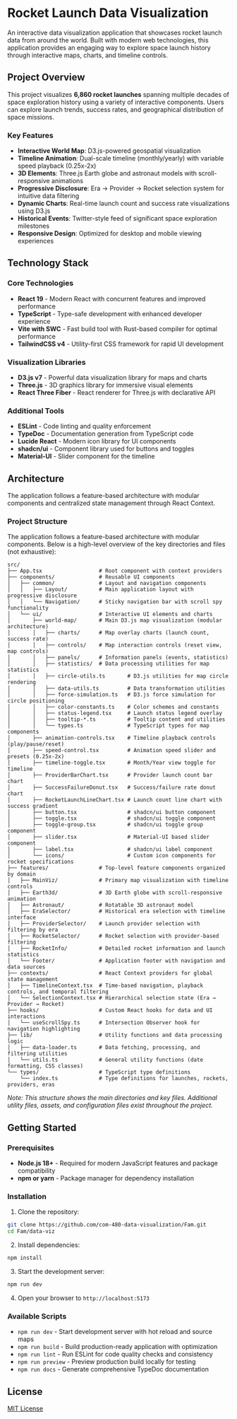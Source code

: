# Rocket Launch Data Visualization

An interactive data visualization application that showcases rocket launch data from around the world. Built with modern web technologies, this application provides an engaging way to explore space launch history through interactive maps, charts, and timeline controls.

## Project Overview

This project visualizes **6,860 rocket launches** spanning multiple decades of space exploration history using a variety of interactive components. Users can explore launch trends, success rates, and geographical distribution of space missions.

### Key Features

- **Interactive World Map**: D3.js-powered geospatial visualization
- **Timeline Animation**: Dual-scale timeline (monthly/yearly) with variable speed playback (0.25x-2x)
- **3D Elements**: Three.js Earth globe and astronaut models with scroll-responsive animations
- **Progressive Disclosure**: Era → Provider → Rocket selection system for intuitive data filtering
- **Dynamic Charts**: Real-time launch count and success rate visualizations using D3.js
- **Historical Events**: Twitter-style feed of significant space exploration milestones
- **Responsive Design**: Optimized for desktop and mobile viewing experiences

## Technology Stack

### Core Technologies

- **React 19** - Modern React with concurrent features and improved performance
- **TypeScript** - Type-safe development with enhanced developer experience
- **Vite with SWC** - Fast build tool with Rust-based compiler for optimal performance
- **TailwindCSS v4** - Utility-first CSS framework for rapid UI development

### Visualization Libraries

- **D3.js v7** - Powerful data visualization library for maps and charts
- **Three.js** - 3D graphics library for immersive visual elements
- **React Three Fiber** - React renderer for Three.js with declarative API

### Additional Tools

- **ESLint** - Code linting and quality enforcement
- **TypeDoc** - Documentation generation from TypeScript code
- **Lucide React** - Modern icon library for UI components
- **shadcn/ui** - Component library used for buttons and toggles
- **Material-UI** - Slider component for the timeline

## Architecture

The application follows a feature-based architecture with modular components and centralized state management through React Context.

### Project Structure

The application follows a feature-based architecture with modular components. Below is a high-level overview of the key directories and files (not exhaustive):

```text
src/
├── App.tsx                  # Root component with context providers
├── components/              # Reusable UI components
│   ├── common/              # Layout and navigation components
│   │   ├── Layout/          # Main application layout with progressive disclosure
│   │   └── Navigation/      # Sticky navigation bar with scroll spy functionality
│   └── ui/                  # Interactive UI elements and charts
│       ├── world-map/       # Main D3.js map visualization (modular architecture)
│       │   ├── charts/      # Map overlay charts (launch count, success rate)
│       │   ├── controls/    # Map interaction controls (reset view, map controls)
│       │   ├── panels/      # Information panels (events, statistics)
│       │   ├── statistics/  # Data processing utilities for map statistics
│       │   ├── circle-utils.ts       # D3.js utilities for map circle rendering
│       │   ├── data-utils.ts         # Data transformation utilities
│       │   ├── force-simulation.ts   # D3.js force simulation for circle positioning
│       │   ├── color-constants.ts    # Color schemes and constants
│       │   ├── status-legend.tsx     # Launch status legend overlay
│       │   ├── tooltip-*.ts          # Tooltip content and utilities
│       │   └── types.ts              # TypeScript types for map components
│       ├── animation-controls.tsx    # Timeline playback controls (play/pause/reset)
│       ├── speed-control.tsx         # Animation speed slider and presets (0.25x-2x)
│       ├── timeline-toggle.tsx       # Month/Year view toggle for timeline
│       ├── ProviderBarChart.tsx      # Provider launch count bar chart
│       ├── SuccessFailureDonut.tsx   # Success/failure rate donut chart
│       ├── RocketLaunchLineChart.tsx # Launch count line chart with success gradient
│       ├── button.tsx                # shadcn/ui button component
│       ├── toggle.tsx                # shadcn/ui toggle component
│       ├── toggle-group.tsx          # shadcn/ui toggle group component
│       ├── slider.tsx                # Material-UI based slider component
│       ├── label.tsx                 # shadcn/ui label component
│       └── icons/                    # Custom icon components for rocket specifications
├── features/                # Top-level feature components organized by domain
│   ├── MainViz/             # Primary map visualization with timeline controls
│   ├── Earth3d/             # 3D Earth globe with scroll-responsive animation
│   ├── Astronaut/           # Rotatable 3D astronaut model
│   ├── EraSelector/         # Historical era selection with timeline interface
│   ├── ProviderSelector/    # Launch provider selection with filtering by era
│   ├── RocketSelector/      # Rocket selection with provider-based filtering
│   ├── RocketInfo/          # Detailed rocket information and launch statistics
│   └── Footer/              # Application footer with navigation and data sources
├── contexts/                # React Context providers for global state management
│   ├── TimelineContext.tsx  # Time-based navigation, playback controls, and temporal filtering
│   └── SelectionContext.tsx # Hierarchical selection state (Era → Provider → Rocket)
├── hooks/                   # Custom React hooks for data and UI interactions
│   └── useScrollSpy.ts      # Intersection Observer hook for navigation highlighting
├── lib/                     # Utility functions and data processing logic
│   ├── data-loader.ts       # Data fetching, processing, and filtering utilities
│   └── utils.ts             # General utility functions (date formatting, CSS classes)
└── types/                   # TypeScript type definitions
    └── index.ts             # Type definitions for launches, rockets, providers, eras
```

_Note: This structure shows the main directories and key files. Additional utility files, assets, and configuration files exist throughout the project._

## Getting Started

### Prerequisites

- **Node.js 18+** - Required for modern JavaScript features and package compatibility
- **npm or yarn** - Package manager for dependency installation

### Installation

1. Clone the repository:

```bash
git clone https://github.com/com-480-data-visualization/Fam.git
cd Fam/data-viz
```

2. Install dependencies:

```bash
npm install
```

3. Start the development server:

```bash
npm run dev
```

4. Open your browser to `http://localhost:5173`

### Available Scripts

- `npm run dev` - Start development server with hot reload and source maps
- `npm run build` - Build production-ready application with optimization
- `npm run lint` - Run ESLint for code quality checks and consistency
- `npm run preview` - Preview production build locally for testing
- `npm run docs` - Generate comprehensive TypeDoc documentation

## License

[MIT License](LICENSE)
